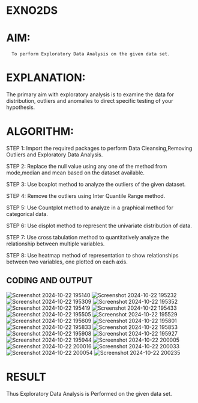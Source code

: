# EXNO2DS
# AIM:
      To perform Exploratory Data Analysis on the given data set.
      
# EXPLANATION:
  The primary aim with exploratory analysis is to examine the data for distribution, outliers and anomalies to direct specific testing of your hypothesis.
  
# ALGORITHM:
STEP 1: Import the required packages to perform Data Cleansing,Removing Outliers and Exploratory Data Analysis.

STEP 2: Replace the null value using any one of the method from mode,median and mean based on the dataset available.

STEP 3: Use boxplot method to analyze the outliers of the given dataset.

STEP 4: Remove the outliers using Inter Quantile Range method.

STEP 5: Use Countplot method to analyze in a graphical method for categorical data.

STEP 6: Use displot method to represent the univariate distribution of data.

STEP 7: Use cross tabulation method to quantitatively analyze the relationship between multiple variables.

STEP 8: Use heatmap method of representation to show relationships between two variables, one plotted on each axis.

## CODING AND OUTPUT
![Screenshot 2024-10-22 195140](https://github.com/user-attachments/assets/8a279ddc-6b9c-4e58-8d0f-f10ba3038665)
![Screenshot 2024-10-22 195232](https://github.com/user-attachments/assets/42de0a73-1dbf-4a63-84d7-216b8116590d)
![Screenshot 2024-10-22 195309](https://github.com/user-attachments/assets/f7134478-a328-4f9c-aafe-6a61fee37dc7)
![Screenshot 2024-10-22 195352](https://github.com/user-attachments/assets/d346b65d-04f8-4ba7-94a8-0e0ef77d43d1)
![Screenshot 2024-10-22 195419](https://github.com/user-attachments/assets/ac3a7087-1131-4ff3-9288-dbfdcda3b590)
![Screenshot 2024-10-22 195433](https://github.com/user-attachments/assets/30764190-4454-407f-9fad-af837b630793)
![Screenshot 2024-10-22 195505](https://github.com/user-attachments/assets/92b2c137-af07-42ac-93bb-28cc615adc2c)
![Screenshot 2024-10-22 195529](https://github.com/user-attachments/assets/71f507b9-8f97-45ca-9987-41b32683615c)
![Screenshot 2024-10-22 195609](https://github.com/user-attachments/assets/39f13593-1401-4e61-af2b-baa9980ce8cc)
![Screenshot 2024-10-22 195801](https://github.com/user-attachments/assets/d4a1f991-8792-4e8c-ab10-cabb051ad3b9)
![Screenshot 2024-10-22 195833](https://github.com/user-attachments/assets/d48521aa-69b4-4ef1-9418-cc6815f2877e)
![Screenshot 2024-10-22 195853](https://github.com/user-attachments/assets/55787fac-bc05-42f9-af53-0b94ddd10ec3)
![Screenshot 2024-10-22 195908](https://github.com/user-attachments/assets/409c7152-3ae7-410e-bffc-1589d97263f5)
![Screenshot 2024-10-22 195927](https://github.com/user-attachments/assets/73e9f31b-038e-4749-a670-c2c994217d23)
![Screenshot 2024-10-22 195944](https://github.com/user-attachments/assets/3dae842e-170d-4493-8f52-c5cb05de5a07)
![Screenshot 2024-10-22 200005](https://github.com/user-attachments/assets/b7694232-13ef-438a-ae55-3f78d53397e5)
![Screenshot 2024-10-22 200016](https://github.com/user-attachments/assets/1a480c66-4a73-480b-9e42-6a7699ead042)
![Screenshot 2024-10-22 200033](https://github.com/user-attachments/assets/5163a073-e82f-4826-8af3-42ee67c6ed53)
![Screenshot 2024-10-22 200054](https://github.com/user-attachments/assets/c78139d8-97ae-458c-a6a3-53cae2455a97)
![Screenshot 2024-10-22 200235](https://github.com/user-attachments/assets/007614b4-e289-43e2-bc81-1b19d78d3888)

# RESULT
Thus Exploratory Data Analysis is Performed on the given data set.
